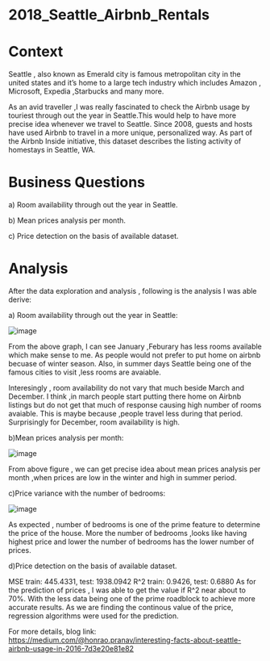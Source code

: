 # 2018_Seattle_Airbnb_Rentals

# Context
Seattle , also known as Emerald city is famous metropolitan city in the united states and it’s home to a large tech industry which includes Amazon , Microsoft, Expedia ,Starbucks and many more.

As an avid traveller ,I was really fascinated to check the Airbnb usage by touriest through out the year in Seattle.This would help to have more precise idea whenever we travel to Seattle. Since 2008, guests and hosts have used Airbnb to travel in a more unique, personalized way. As part of the Airbnb Inside initiative, this dataset describes the listing activity of homestays in Seattle, WA.



# Business Questions
a) Room availability through out the year in Seattle.

b) Mean prices analysis per month.

c) Price detection on the basis of available dataset.


# Analysis 
After the data exploration and analysis , following is the analysis I was able derive:

a) Room availability through out the year in Seattle:

![image](https://github.com/pranavhonrao9/2018_Seattle_Airbnb_Rentals/assets/131235099/527e8e7b-efe3-441e-bacb-47a723a5c73d)


From the above graph, I can see January ,Feburary has less rooms available which make sense to me. As people would not prefer to put home on airbnb becuase of winter season. Also, in summer days Seattle being one of the famous cities to visit ,less rooms are avaiable.

Interesingly , room availability do not vary that much beside March and December. I think ,in march people start putting there home on Airbnb listings but do not get that much of response causing high number of rooms avaiable. This is maybe because ,people travel less during that period. Surprisingly for December, room availability is high.

b)Mean prices analysis per month:

![image](https://github.com/pranavhonrao9/2018_Seattle_Airbnb_Rentals/assets/131235099/c9f4baf0-acc4-4d29-847e-31512d7ea0a5)


From above figure , we can get precise idea about mean prices analysis per month ,when prices are low in the winter and high in summer period.

c)Price variance with the number of bedrooms:

![image](https://github.com/pranavhonrao9/2018_Seattle_Airbnb_Rentals/assets/131235099/479ee3bc-6ea2-4f32-9e61-086d9ddd2128)

As expected , number of bedrooms is one of the prime feature to determine the price of the house. More the number of bedrooms ,looks like having highest price and lower the number of bedrooms has the lower number of prices.

d)Price detection on the basis of available dataset.


MSE train: 445.4331, test: 1938.0942
R^2 train: 0.9426, test: 0.6880
As for the prediction  of prices , I was able to get the value if R^2 near about to 70%. With the less data being one of the prime roadblock to achieve more accurate results. As we are finding the continous value of the price, regression algorithms were used for the prediction.


For more details, blog link: https://medium.com/@honrao.pranav/interesting-facts-about-seattle-airbnb-usage-in-2016-7d3e20e81e82
